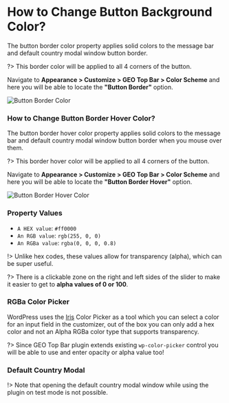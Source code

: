 # How to Change Button Background Color?

The button border color property applies solid colors to the message bar and default country modal window button border.

?> This border color will be applied to all 4 corners of the button.

Navigate to **Appearance > Customize > GEO Top Bar > Color Scheme** and here you will be able to locate the **"Button Border"** option.

![Button Border Color](http://res.cloudinary.com/mypreview/image/upload/v1492230037/button-border-color_y1jc4w.gif)

### How to Change Button Border Hover Color?

The button border hover color property applies solid colors to the message bar and default country modal window button border when you mouse over them.

?> This border hover color will be applied to all 4 corners of the button.

Navigate to **Appearance > Customize > GEO Top Bar > Color Scheme** and here you will be able to locate the **"Button Border Hover"** option.

![Button Border Hover Color](http://res.cloudinary.com/mypreview/image/upload/v1492230583/button-border-hover-color_bjlult.gif)

### Property Values

* ```A HEX value```: ```#ff0000```
* ```An RGB value```: ```rgb(255, 0, 0)```
* ```An RGBa value```: ```rgba(0, 0, 0, 0.8)```

!> Unlike hex codes, these values allow for transparency (alpha), which can be super useful.

?> There is a clickable zone on the right and left sides of the slider to make it easier to get to **alpha values of 0 or 100**.

### RGBa Color Picker

WordPress uses the [Iris](http://automattic.github.io/Iris/) Color Picker as a tool which you can select a color for an input field in the customizer, out of the box you can only add a hex color and not an Alpha RGBa color type that supports transparency.

?> Since GEO Top Bar plugin extends existing ```wp-color-picker``` control you will be able to use and enter opacity or alpha value too!

### Default Country Modal

!> Note that opening the default country modal window while using the plugin on test mode is not possible.
